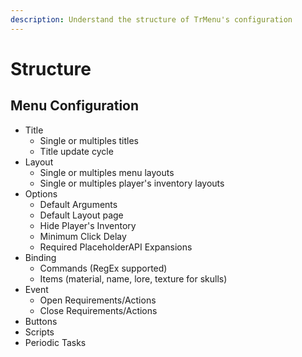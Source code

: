 ```yaml
---
description: Understand the structure of TrMenu's configuration
---
```


# Structure

## Menu Configuration

* Title
  * Single or multiples titles
  * Title update cycle
* Layout
  * Single or multiples menu layouts
  * Single or multiples player's inventory layouts
* Options
  * Default Arguments
  * Default Layout page
  * Hide Player's Inventory
  * Minimum Click Delay
  * Required PlaceholderAPI Expansions
* Binding
  * Commands \(RegEx supported\)
  * Items \(material, name, lore, texture for skulls\)
* Event
  * Open Requirements/Actions
  * Close Requirements/Actions
* Buttons
* Scripts
* Periodic Tasks


